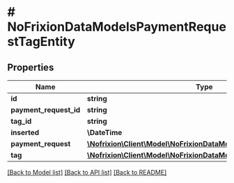 # # NoFrixionDataModelsPaymentRequestTagEntity

## Properties

Name | Type | Description | Notes
------------ | ------------- | ------------- | -------------
**id** | **string** |  | [optional]
**payment_request_id** | **string** |  | [optional]
**tag_id** | **string** |  | [optional]
**inserted** | **\DateTime** |  | [optional]
**payment_request** | [**\Nofrixion\Client\Model\NoFrixionDataModelsPaymentRequestEntity**](NoFrixionDataModelsPaymentRequestEntity.md) |  | [optional]
**tag** | [**\Nofrixion\Client\Model\NoFrixionDataModelsTagEntity**](NoFrixionDataModelsTagEntity.md) |  | [optional]

[[Back to Model list]](../../README.md#models) [[Back to API list]](../../README.md#endpoints) [[Back to README]](../../README.md)
